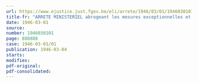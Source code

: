 ```yaml
---
url: https://www.ejustice.just.fgov.be/eli/arrete/1946/03/01/1946030101/justel
title-fr: "ARRETE MINISTERIEL abrogeant les mesures exceptionnelles et temporaires règlementant la consommation de l'énergie électrique"
date: 1946-03-01
source:
number: 1946030101
page: 888888
case: 1946-03-01/01
publication: 1946-03-04
starts:
modifies:
pdf-original:
pdf-consolidated:
---
```


